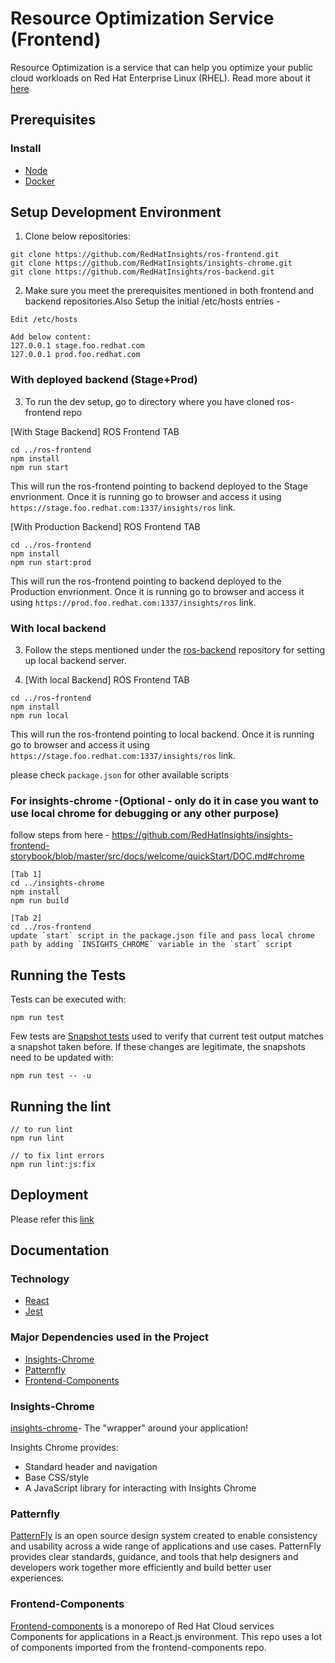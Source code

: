 # Resource Optimization Service (Frontend)

Resource Optimization is a service that can help you optimize your public cloud workloads on Red Hat Enterprise Linux (RHEL). Read more about it [here](https://access.redhat.com/documentation/en-us/red_hat_insights/2023/html/assessing_and_monitoring_rhel_resource_optimization_with_insights_for_red_hat_enterprise_linux/index)

## Prerequisites

### Install

- [Node](https://nodejs.org/en/download/)
- [Docker](https://docs.docker.com/get-docker/)


## Setup Development Environment

1. Clone below repositories:

```
git clone https://github.com/RedHatInsights/ros-frontend.git
git clone https://github.com/RedHatInsights/insights-chrome.git
git clone https://github.com/RedHatInsights/ros-backend.git
```


2. Make sure you meet the prerequisites mentioned in both frontend and backend repositories.Also Setup the initial /etc/hosts entries -

```
Edit /etc/hosts

Add below content:
127.0.0.1 stage.foo.redhat.com
127.0.0.1 prod.foo.redhat.com
```



### With deployed backend (Stage+Prod)
3. To run the dev setup, go to directory where you have cloned ros-frontend repo


[With Stage Backend] ROS Frontend TAB

```
cd ../ros-frontend
npm install
npm run start
```

This will run the ros-frontend pointing to backend deployed to the Stage envrionment. Once it is running go to browser and access it using `https://stage.foo.redhat.com:1337/insights/ros` link.

[With Production Backend] ROS Frontend TAB

```
cd ../ros-frontend
npm install
npm run start:prod
```

This will run the ros-frontend pointing to backend deployed to the Production envrionment. Once it is running go to browser and access it using `https://prod.foo.redhat.com:1337/insights/ros` link.


### With local backend


3. Follow the steps mentioned under the [ros-backend](https://github.com/RedHatInsights/ros-backend) repository for setting up local backend server.

4. [With local Backend] ROS Frontend TAB

```
cd ../ros-frontend
npm install
npm run local
```

This will run the ros-frontend pointing to local backend. Once it is running go to browser and access it using `https://stage.foo.redhat.com:1337/insights/ros` link.


please check `package.json` for other available scripts


### For insights-chrome -(Optional - only do it in case you want to use local chrome for debugging or any other purpose)

follow steps from here - https://github.com/RedHatInsights/insights-frontend-storybook/blob/master/src/docs/welcome/quickStart/DOC.md#chrome


```
[Tab 1]
cd ../insights-chrome
npm install
npm run build

[Tab 2]
cd ../ros-frontend
update `start` script in the package.json file and pass local chrome path by adding `INSIGHTS_CHROME` variable in the `start` script
```


## Running the Tests


Tests can be executed with:

```
npm run test
```

Few tests are [Snapshot tests](https://jestjs.io/docs/snapshot-testing) used to verify that current test output matches a snapshot taken before. If these changes are legitimate, the snapshots need to be updated with:

```
npm run test -- -u
```



## Running the lint

```
// to run lint
npm run lint

// to fix lint errors
npm run lint:js:fix

```

## Deployment

Please refer this [link](https://docs.google.com/document/d/1PKGLs1zaBvSyOGHQqjVEfADRyCiBknzmGLJjZvNlw7s/edit?usp=sharing)


## Documentation

### Technology

* [React](https://reactjs.org/)
* [Jest](https://jestjs.io/)

### Major Dependencies used in the Project

- [Insights-Chrome](#insights-chrome)
- [Patternfly](#patternfly)
- [Frontend-Components](#frontend-components)


### Insights-Chrome

[insights-chrome](https://github.com/RedHatInsights/insights-chrome)- The "wrapper" around your application!

Insights Chrome provides:

- Standard header and navigation
- Base CSS/style
- A JavaScript library for interacting with Insights Chrome


### Patternfly

[PatternFly](https://www.patternfly.org/v4/) is an open source design system created to enable consistency and usability across a wide range of applications and use cases. PatternFly provides clear standards, guidance, and tools that help designers and developers work together more efficiently and build better user experiences.

### Frontend-Components

[Frontend-components](https://github.com/RedHatInsights/frontend-components) is a monorepo of Red Hat Cloud services Components for applications in a React.js environment. This repo uses a lot of components imported from the frontend-components repo.


